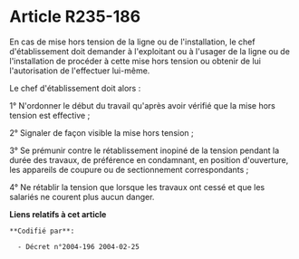 # Article R235-186

En cas de mise hors tension de la ligne ou de l'installation, le chef d'établissement doit demander à l'exploitant ou à
l'usager de la ligne ou de l'installation de procéder à cette mise hors tension ou obtenir de lui l'autorisation de
l'effectuer lui-même.

Le chef d'établissement doit alors :

1° N'ordonner le début du travail qu'après avoir vérifié que la mise hors tension est effective ;

2° Signaler de façon visible la mise hors tension ;

3° Se prémunir contre le rétablissement inopiné de la tension pendant la durée des travaux, de préférence en condamnant, en
position d'ouverture, les appareils de coupure ou de sectionnement correspondants ;

4° Ne rétablir la tension que lorsque les travaux ont cessé et que les salariés ne courent plus aucun danger.

**Liens relatifs à cet article**

	**Codifié par**:

	  - Décret n°2004-196 2004-02-25
